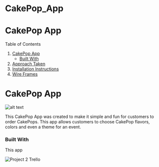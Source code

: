 # CakePop_App
# CakePop App

<!--Table of Contents-->
Table of Contents
<ol>
  <li>
    <a href= "#CakePop_App">CakePop App</a>
    <ul>
      <li><a href="#Built-with"> Built With</a></li>
    </ul>
    </li>
    <li>
      <a href="#approach-taken">Approach Taken</a>

  <li><a href="#installation-instructions">Installation Instructions</a></li>
<li><a href="#wire-frames">Wire Frames</a></li>       

</ol>

<!--About the Project-->
# CakePop App
![alt text](https://celebakes.com/wp-content/uploads/2020/02/2019_Apr_Britton_Cake_Pops_1028-2-1024x683.jpg)

This CakePop App was created to make it simple and fun for customers to order CakePops. This app allows customers to choose CakePop flavors, colors and even a theme for an event. 

### Built With
This app 

![**Project 2 Trello**](images/trello.jpeg)
